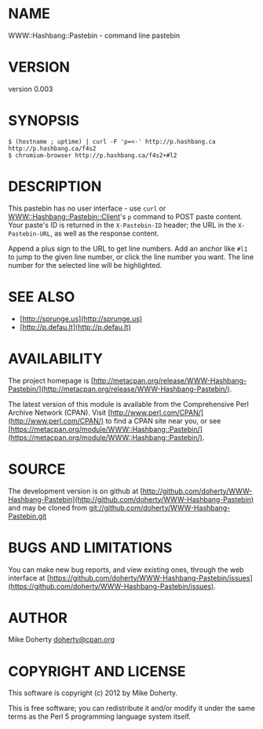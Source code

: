 # NAME

WWW::Hashbang::Pastebin - command line pastebin

# VERSION

version 0.003

# SYNOPSIS

    $ (hostname ; uptime) | curl -F 'p=<-' http://p.hashbang.ca
    http://p.hashbang.ca/f4s2
    $ chromium-browser http://p.hashbang.ca/f4s2+#l2

# DESCRIPTION

This pastebin has no user interface - use `curl` or [WWW::Hashbang::Pastebin::Client](http://search.cpan.org/perldoc?WWW::Hashbang::Pastebin::Client)'s
`p` command to POST paste content. Your paste's ID is returned in the
`X-Pastebin-ID` header; the URL in the `X-Pastebin-URL`, as well as the response
content.

Append a plus sign to the URL to get line numbers. Add an anchor like `#l1` to
jump to the given line number, or click the line number you want. The line number
for the selected line will be highlighted.

# SEE ALSO

- [http://sprunge.us](http://sprunge.us)
- [http://p.defau.lt](http://p.defau.lt)

# AVAILABILITY

The project homepage is [http://metacpan.org/release/WWW-Hashbang-Pastebin/](http://metacpan.org/release/WWW-Hashbang-Pastebin/).

The latest version of this module is available from the Comprehensive Perl
Archive Network (CPAN). Visit [http://www.perl.com/CPAN/](http://www.perl.com/CPAN/) to find a CPAN
site near you, or see [https://metacpan.org/module/WWW::Hashbang::Pastebin/](https://metacpan.org/module/WWW::Hashbang::Pastebin/).

# SOURCE

The development version is on github at [http://github.com/doherty/WWW-Hashbang-Pastebin](http://github.com/doherty/WWW-Hashbang-Pastebin)
and may be cloned from [git://github.com/doherty/WWW-Hashbang-Pastebin.git](git://github.com/doherty/WWW-Hashbang-Pastebin.git)

# BUGS AND LIMITATIONS

You can make new bug reports, and view existing ones, through the
web interface at [https://github.com/doherty/WWW-Hashbang-Pastebin/issues](https://github.com/doherty/WWW-Hashbang-Pastebin/issues).

# AUTHOR

Mike Doherty <doherty@cpan.org>

# COPYRIGHT AND LICENSE

This software is copyright (c) 2012 by Mike Doherty.

This is free software; you can redistribute it and/or modify it under
the same terms as the Perl 5 programming language system itself.